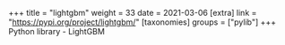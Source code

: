 +++
title = "lightgbm"
weight = 33
date = 2021-03-06
[extra]
link = "https://pypi.org/project/lightgbm/"
[taxonomies]
groups = ["pylib"]
+++
Python library - LightGBM

